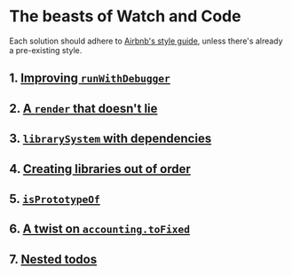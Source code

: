 # The beasts of Watch and Code

Each solution should adhere to [Airbnb's style guide](https://github.com/airbnb/javascript/tree/es5-deprecated/es5), unless there's already a pre-existing style.

## 1. [Improving `runWithDebugger`](https://github.com/ugitch/watchandcode-beasts/tree/master/01/runWithDebugger.js)

## 2. [A `render` that doesn't lie](https://github.com/ugitch/watchandcode-beasts/tree/master/02/public/js/app.js)

## 3. [`librarySystem` with dependencies](https://github.com/ugitch/watchandcode-beasts/tree/master/03/librarySystemWithDependencies.js)

## 4. [Creating libraries out of order](https://github.com/ugitch/watchandcode-beasts/tree/master/04/librarySystemOutOfOrder.html)

## 5. [`isPrototypeOf`]()

## 6. [A twist on `accounting.toFixed`]()

## 7. [Nested todos]()